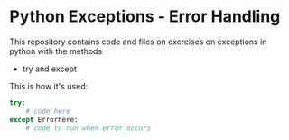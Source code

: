 # Python Exceptions - Error Handling

This repository contains code and files on exercises on exceptions in python with the methods
* try and except

This is how it's used:

```Python
try:
    # code here
except Errorhere:
    # code to run when error occurs
``` 
